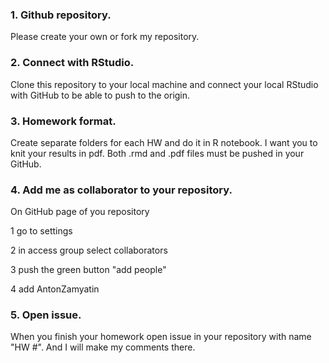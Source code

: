 ### 1. Github repository.

Please create your own or fork my repository.

### 2. Connect with RStudio.

Clone this repository to your local machine and connect your local RStudio with GitHub to be able to push to the origin.

### 3. Homework format.

Create separate folders for each HW and do it in R notebook. I want you to knit your results in pdf. Both .rmd and .pdf files must be pushed in your GitHub.

### 4. Add me as collaborator to your repository.

On GitHub page of you repository

1 go to settings

2 in access group select collaborators

3 push the green button "add people"

4 add AntonZamyatin

### 5. Open issue.

When you finish your homework open issue in your repository with name "HW #". And I will make my comments there.
